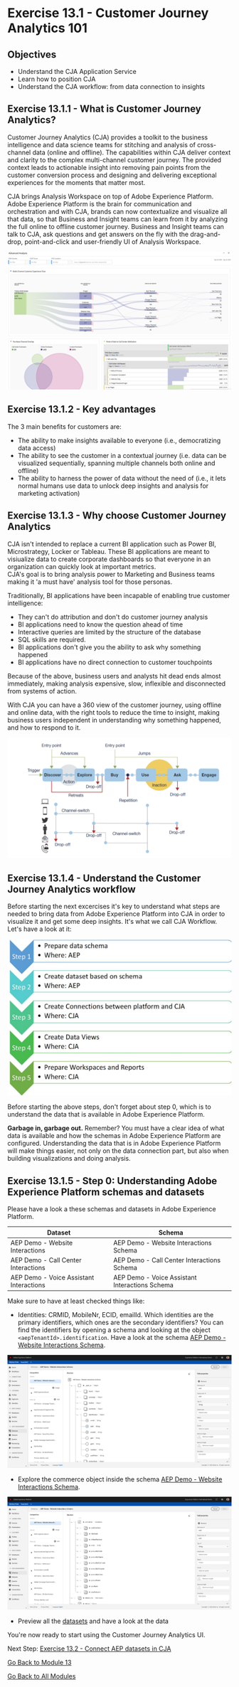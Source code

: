 # Exercise 13.1 - Customer Journey Analytics 101

## Objectives

* Understand the CJA Application Service
* Learn how to position CJA
* Understand the CJA workflow: from data connection to insights

## Exercise 13.1.1 - What is Customer Journey Analytics?

Customer Journey Analytics (CJA) provides a toolkit to the business intelligence and data science teams for stitching and analysis of cross-channel data (online and offline). The capabilities within CJA deliver context and clarity to the complex multi-channel customer journey. The provided context leads to actionable insight into removing pain points from the customer conversion process and designing and delivering exceptional experiences for the moments that matter most.

CJA brings Analysis Workspace on top of Adobe Experience Platform. Adobe Experience Platform is the brain for communication and orchestration and with CJA, brands can now contextualize and visualize all that data, so that Business and Insight teams can learn from it by analyzing the full online to offline customer journey. 
Business and Insight teams can talk to CJA, ask questions and get answers on the fly with the drag-and-drop, point-and-click and user-friendly UI of Analysis Workspace.

![demo](./images/cja-adv-analysis1.png)

## Exercise 13.1.2 - Key advantages

The 3 main benefits for customers are:

* The ability to make insights available to everyone (i.e., democratizing data access)
* The ability to see the customer in a contextual journey (i.e. data can be visualized sequentially, spanning multiple channels both online and offline)
* The ability to harness the power of data without the need of  (i.e., it lets normal humans use data to unlock deep insights and analysis for marketing activation)

## Exercise 13.1.3 - Why choose Customer Journey Analytics

CJA isn't intended to replace a current BI application such as Power BI, Microstrategy, Locker or Tableau. These BI applications are meant to visiualize data to create corporate dashboards so that everyone in an organization can quickly look at important metrics.  
CJA's goal is to bring analysis power to Marketing and Business teams making it 'a must have' analysis tool for those personas.

Traditionally, BI applications have been incapable of enabling true customer intelligence:

* They can't do attribution and don't do customer journey analysis
* BI applications need to know the question ahead of time
* Interactive queries are limited by the structure of the database
* SQL skills are required.
* BI applications don't give you the ability to ask why something happened
* BI applications have no direct connection to customer touchpoints

Because of the above, business users and analysts hit dead ends almost immediately, making analysis expensive, slow, inflexible and disconnected from systems of action.

With CJA you can have a 360 view of the customer journey, using offline and online data, with the right tools to reduce the time to insight, making business users independent in understanding why something happened, and how to respond to it.

![demo](./images/cja-use-case.png)

## Exercise 13.1.4 - Understand the Customer Journey Analytics workflow

Before starting the next excercises it's key to understand what steps are needed to bring data from Adobe Experience Platform into CJA in order to visualize it and get some deep insights. It's what we call CJA Workflow. Let's have a look at it:

![demo](./images/cja-work-flow.jpg)

Before starting the above steps, don't forget about step 0, which is to understand the data that is available in Adobe Experience Platform.

**Garbage in, garbage out.** Remember? You must have a clear idea of what data is available and how the schemas in Adobe Experience Platform are configured. Understanding the data that is in Adobe Experience Platform will make things easier, not only on the data connection part, but also when building visualizations and doing analysis.

## Exercise 13.1.5 - Step 0: Understanding Adobe Experience Platform schemas and datasets

Please have a look a these schemas and datasets in Adobe Experience Platform.

| Dataset         | Schema |
| ----------------- |-------------|
| AEP Demo - Website Interactions | AEP Demo - Website Interactions Schema |
| AEP Demo - Call Center Interactions | AEP Demo - Call Center Interactions Schema |
| AEP Demo - Voice Assistant Interactions| AEP Demo - Voice Assistant Interactions Schema |

Make sure to have at least checked things like:

* Identities: CRMID, MobileNr, ECID, emailId. Which identities are the primary identifiers, which ones are the secondary identifiers?
You can find the identifiers by opening a schema and looking at the object ``<aepTenantId>.identification``. Have a look at the schema [AEP Demo - Website Interactions Schema](https://platform.adobe.com/schema).

![demo](./images/identity.png)

* Explore the commerce object inside the schema [AEP Demo - Website Interactions Schema](https://platform.adobe.com/schema).

![demo](./images/commerce.png)

* Preview all the [datasets](https://platform.adobe.com/dataset/browse?limit=50&page=1&sortDescending=1&sortField=created) and have a look at the data

You're now ready to start using the Customer Journey Analytics UI.

Next Step: [Exercise 13.2 - Connect AEP datasets in CJA](./ex2.md)

[Go Back to Module 13](./README.md)

[Go Back to All Modules](../../../README.md)
